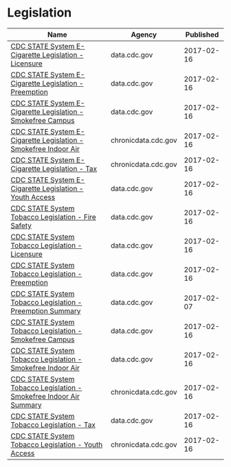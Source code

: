 # Legislation

Name | Agency | Published
---- | ---- | ---------
[CDC STATE System E-Cigarette Legislation - Licensure](../datasets/ne52-uraz.md) | data.cdc.gov | 2017-02-16
[CDC STATE System E-Cigarette Legislation - Preemption](../datasets/piju-vf3p.md) | data.cdc.gov | 2017-02-16
[CDC STATE System E-Cigarette Legislation - Smokefree Campus](../datasets/itia-u6fu.md) | data.cdc.gov | 2017-02-16
[CDC STATE System E-Cigarette Legislation - Smokefree Indoor Air](../datasets/wan8-w4er.md) | chronicdata.cdc.gov | 2017-02-16
[CDC STATE System E-Cigarette Legislation - Tax](../datasets/kwbr-syv2.md) | chronicdata.cdc.gov | 2017-02-16
[CDC STATE System E-Cigarette Legislation - Youth Access](../datasets/8zea-kwnt.md) | data.cdc.gov | 2017-02-16
[CDC STATE System Tobacco Legislation - Fire Safety](../datasets/isz8-idbx.md) | data.cdc.gov | 2017-02-16
[CDC STATE System Tobacco Legislation - Licensure](../datasets/eb4y-d4ic.md) | data.cdc.gov | 2017-02-16
[CDC STATE System Tobacco Legislation - Preemption](../datasets/xsta-sbh5.md) | data.cdc.gov | 2017-02-16
[CDC STATE System Tobacco Legislation - Preemption Summary](../datasets/hj2x-85ya.md) | data.cdc.gov | 2017-02-07
[CDC STATE System Tobacco Legislation - Smokefree Campus](../datasets/yhkp-cczf.md) | data.cdc.gov | 2017-02-16
[CDC STATE System Tobacco Legislation - Smokefree Indoor Air](../datasets/32fd-hyzc.md) | data.cdc.gov | 2017-02-16
[CDC STATE System Tobacco Legislation - Smokefree Indoor Air Summary](../datasets/2snk-eav4.md) | chronicdata.cdc.gov | 2017-02-16
[CDC STATE System Tobacco Legislation - Tax](../datasets/2dwv-vfam.md) | data.cdc.gov | 2017-02-16
[CDC STATE System Tobacco Legislation - Youth Access](../datasets/hgv5-3wrn.md) | chronicdata.cdc.gov | 2017-02-16

